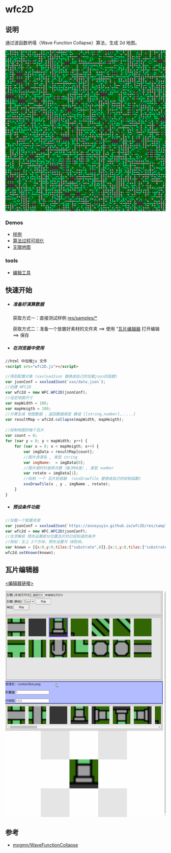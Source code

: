 # wfc2D
## 说明
通过波函数坍塌（Wave Function Collapse）算法，生成 2d 地图。

[![image](./res/info/cover.png)](https://anseyuyin.github.io/wfc2D/demos/2DMapExample/)

### Demos
- [样例](https://anseyuyin.github.io/wfc2D/demos/2DMapExample/) 
- [算法过程可视化](https://anseyuyin.github.io/wfc2D/demos/algorithmVisualization/) 
- [无限地图](https://anseyuyin.github.io/wfc2D/demos/endlessMap/build/web-mobile/) 

### tools
- [编辑工具](https://anseyuyin.github.io/wfc2D/demos/2DMapEditor/) 
## 快速开始
- ##### 准备好演算数据
    获取方式一：直接测试样例 [res/samples/*](https://github.com/anseyuyin/wfc2D/blob/main/res/samples/)

    获取方式二：准备一个放置好素材的文件夹 ==> 使用 "[瓦片编辑器](https://github.com/anseyuyin/wfc2D/blob/main/demos/2DMapEditor/README.md) 打开编辑 ==> 保存

- ##### 在浏览器中使用
````html
//html 中加载js 文件
<script src="wfc2D.js"></script>
````
````javascript
//得到配置对象 (xxxloadJson 替换成自己的加载json的函数)
var jsonConf = xxxloadJson(`xxx/data.json`);
//创建 WFC2D
var wfc2d = new WFC.WFC2D(jsonConf);
//设定地图尺寸
var mapWidth = 100;
var mapHeigth = 100;
//计算生成 地图数据 ，返回数据类型 数组 [[string,number],.....]
var resultMap = wfc2d.collapse(mapWidth, mapHeigth);

//绘制地图的每个瓦片
var count = 0;
for (var y = 0; y < mapWidth; y++) {
    for (var x = 0; x < mapHeigth; x++) {
        var imgData = resultMap[count];
        //图片资源名 , 类型 string
        var imgName:  = imgData[0];
        //图片顺时针旋转次数（每次90度）, 类型 number 
        var rotate = imgData[1];
        //绘制 一个 瓦片到容器  (xxxDrawTile 替换成自己的绘制函数)
        xxxDrawTile(x , y , imgName , rotate);
    }
}

````
- ##### 预设条件功能
````javascript
//加载一个配置资源
var jsonConf = xxxloadJson(`https://anseyuyin.github.io/wfc2D/res/samples/Circuit/data.json`);
var wfc2d = new WFC.WFC2D(jsonConf);
//在求解前 预先设置部分位置瓦片的已经知道的条件
//例如：左上 2个方块，预先设置为 绿色块。
var known = [{x:0,y:0,tiles:["substrate",0]},{x:1,y:0,tiles:["substrate",0]}];
wfc2d.setKnown(known);


````


## 瓦片编辑器
[<编辑器链接>](https://anseyuyin.github.io/wfc2D/demos/2DMapEditor/)

[![image](./res/info/editor_course.gif)](https://anseyuyin.github.io/wfc2D/demos/2DMapEditor/)

## 参考

- [mxgmn/WaveFunctionCollapse](https://github.com/mxgmn/WaveFunctionCollapse)

